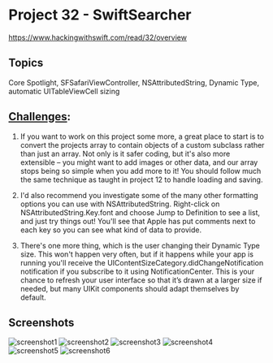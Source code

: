 # Project 32 - SwiftSearcher

https://www.hackingwithswift.com/read/32/overview

## Topics
Core Spotlight, SFSafariViewController, NSAttributedString, Dynamic Type, automatic UITableViewCell sizing

## [Challenges](https://www.hackingwithswift.com/read/32/5/wrap-up):
1. If you want to work on this project some more, a great place to start is to convert the projects array to contain objects of a custom subclass rather than just an array. Not only is it safer coding, but it's also more extensible – you might want to add images or other data, and our array stops being so simple when you add more to it! You should follow much the same technique as taught in project 12 to handle loading and saving.

2. I'd also recommend you investigate some of the many other formatting options you can use with NSAttributedString. Right-click on NSAttributedString.Key.font and choose Jump to Definition to see a list, and just try things out! You'll see that Apple has put comments next to each key so you can see what kind of data to provide.

3. There's one more thing, which is the user changing their Dynamic Type size. This won't happen very often, but if it happens while your app is running you'll receive the UIContentSizeCategory.didChangeNotification notification if you subscribe to it using NotificationCenter. This is your chance to refresh your user interface so that it’s drawn at a larger size if needed, but many UIKit components should adapt themselves by default.

## Screenshots

![screenshot1](screenshots/Screenshot1.png)
![screenshot2](screenshots/Screenshot2.png)
![screenshot3](screenshots/Screenshot3.png)
![screenshot4](screenshots/Screenshot4.png)
![screenshot5](screenshots/Screenshot5.png)
![screenshot6](screenshots/Screenshot6.png)
